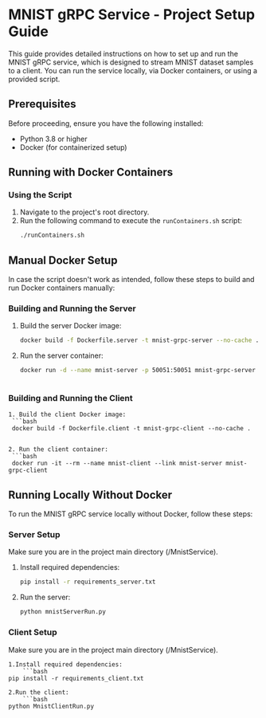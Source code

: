 # MNIST gRPC Service - Project Setup Guide

This guide provides detailed instructions on how to set up and run the MNIST gRPC service, which is designed to stream MNIST dataset samples to a client. You can run the service locally, via Docker containers, or using a provided script.

## Prerequisites

Before proceeding, ensure you have the following installed:

- Python 3.8 or higher
- Docker (for containerized setup)

## Running with Docker Containers

### Using the Script

1. Navigate to the project's root directory.
2. Run the following command to execute the `runContainers.sh` script:
   ```bash
   ./runContainers.sh


## Manual Docker Setup

In case the script doesn't work as intended, follow these steps to build and run Docker containers manually:

### Building and Running the Server

  1. Build the server Docker image:
     ```bash
     docker build -f Dockerfile.server -t mnist-grpc-server --no-cache .

  2. Run the server container:
     ```bash
     docker run -d --name mnist-server -p 50051:50051 mnist-grpc-server
		
### Building and Running the Client

	1. Build the client Docker image:
  	 ```bash
  	 docker build -f Dockerfile.client -t mnist-grpc-client --no-cache .


	2. Run the client container:
  	 ```bash
  	 docker run -it --rm --name mnist-client --link mnist-server mnist-grpc-client

## Running Locally Without Docker
To run the MNIST gRPC service locally without Docker, follow these steps:

### Server Setup
Make sure you are in the project main directory (/MnistService).

  1. Install required dependencies:
  	 ```bash
     pip install -r requirements_server.txt

  2. Run the server:
  	 ```bash
     python mnistServerRun.py

### Client Setup
Make sure you are in the project main directory (/MnistService).

	1.Install required dependencies:
		```bash
  	pip install -r requirements_client.txt

	2.Run the client:
		```bash
  	python MnistClientRun.py
